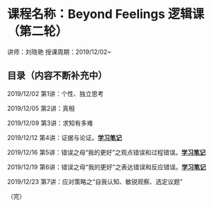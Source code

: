 # 课程名称：Beyond Feelings 逻辑课（第二轮）

讲师：刘晓艳 授课周期：2019/12/02~

## 目录（内容不断补充中）

2019/12/02 第1讲：个性、独立思考
 
2019/12/05 第2讲：真相
 
2019/12/09 第3讲：求知有多难

2019/12/12 第4讲：证据与论证。[**学习笔记**](/beyond-feelings/20191212-round2-evidence.md)

2019/12/16 第5讲：错误之母“我的更好”之观点错误和过程错误。[**学习笔记**](/beyond-feelings/20191216-round2-errors.md)

2019/12/19 第6讲：错误之母“我的更好”之表达错误和反应错误。[**学习笔记**](/beyond-feelings/20191216-round2-errors2.md)

2019/12/23 第7讲：应对策略之“自我认知、敏锐观察、选定议题”

（完）
 
